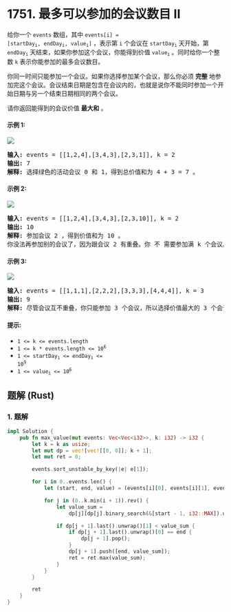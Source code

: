 # 1751. 最多可以参加的会议数目 II
给你一个 `events` 数组，其中 <code>events[i] = [startDay<sub>i</sub>, endDay<sub>i</sub>, value<sub>i</sub>]</code> ，表示第 `i` 个会议在 <code>startDay<sub>i</sub></code> 天开始，第 <code>endDay<sub>i</sub></code> 天结束，如果你参加这个会议，你能得到价值 <code>value<sub>i</sub></code> 。同时给你一个整数 `k` 表示你能参加的最多会议数目。

你同一时间只能参加一个会议。如果你选择参加某个会议，那么你必须 **完整** 地参加完这个会议。会议结束日期是包含在会议内的，也就是说你不能同时参加一个开始日期与另一个结束日期相同的两个会议。

请你返回能得到的会议价值 **最大和** 。

#### 示例 1:
![](https://assets.leetcode.com/uploads/2021/01/10/screenshot-2021-01-11-at-60048-pm.png)
<pre>
<strong>输入:</strong> events = [[1,2,4],[3,4,3],[2,3,1]], k = 2
<strong>输出:</strong> 7
<strong>解释:</strong> 选择绿色的活动会议 0 和 1，得到总价值和为 4 + 3 = 7 。
</pre>

#### 示例 2:
![](https://assets.leetcode.com/uploads/2021/01/10/screenshot-2021-01-11-at-60150-pm.png)
<pre>
<strong>输入:</strong> events = [[1,2,4],[3,4,3],[2,3,10]], k = 2
<strong>输出:</strong> 10
<strong>解释:</strong> 参加会议 2 ，得到价值和为 10 。
你没法再参加别的会议了，因为跟会议 2 有重叠。你 不 需要参加满 k 个会议。
</pre>

#### 示例 3:
![](https://assets.leetcode.com/uploads/2021/01/10/screenshot-2021-01-11-at-60703-pm.png)
<pre>
<strong>输入:</strong> events = [[1,1,1],[2,2,2],[3,3,3],[4,4,4]], k = 3
<strong>输出:</strong> 9
<strong>解释:</strong> 尽管会议互不重叠，你只能参加 3 个会议，所以选择价值最大的 3 个会议。
</pre>

#### 提示:
* `1 <= k <= events.length`
* <code>1 <= k * events.length <= 10<sup>6</sup></code>
* <code>1 <= startDay<sub>i</sub> <= endDay<sub>i</sub> <= 10<sup>9</sup></code>
* <code>1 <= value<sub>i</sub> <= 10<sup>6</sup></code>

## 题解 (Rust)

### 1. 题解
```Rust
impl Solution {
    pub fn max_value(mut events: Vec<Vec<i32>>, k: i32) -> i32 {
        let k = k as usize;
        let mut dp = vec![vec![[0, 0]]; k + 1];
        let mut ret = 0;

        events.sort_unstable_by_key(|e| e[1]);

        for i in 0..events.len() {
            let (start, end, value) = (events[i][0], events[i][1], events[i][2]);

            for j in (0..k.min(i + 1)).rev() {
                let value_sum =
                    dp[j][dp[j].binary_search(&[start - 1, i32::MAX]).unwrap_err() - 1][1] + value;

                if dp[j + 1].last().unwrap()[1] < value_sum {
                    if dp[j + 1].last().unwrap()[0] == end {
                        dp[j + 1].pop();
                    }
                    dp[j + 1].push([end, value_sum]);
                    ret = ret.max(value_sum);
                }
            }
        }

        ret
    }
}
```
